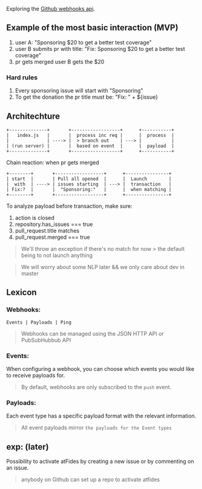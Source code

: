 Exploring the [Github webhooks api](https://developer.github.com/v3/repos/hooks/).

## Example of the most basic interaction (MVP)

1. user A: "Sponsoring $20 to get a better test coverage"
2. user B submits pr with title: "Fix: Sponsoring $20 to get a better test coverage"
3. pr gets merged user B gets the $20

### Hard rules

1. Every sponsoring issue will start with "Sponsoring"
2. To get the donation the pr title must be: "Fix: " + ${issue}

## Architechture

```
+--------------+       +------------------+      +-----------+
|   index.js   |       |  process inc req |      |  process  |
|              | ----> |  > branch out    | ---> |           |
| (run server) |       |  based on event  |      |  payload  |
+--------------+       +------------------+      +-----------+
```

Chain reaction: when pr gets merged

```
+--------+       +------------------+      +----------------+
| start  |       | Pull all opened  |      |  Launch        |
|  with  | ----> | issues starting  | ---> |  transaction   |
| Fix:?  |       |  "Sponsoring:"   |      |  when matching |
+--------+       +------------------+      +----------------+
```

To analyze payload before transaction, make sure:

1. action is closed
2. repository.has_issues   === true
3. pull_request.title matches
4. pull_request.merged === true

> We'll throw an exception if there's no match for now > the default being to not launch anything

> We will worry about some NLP later && we only care about dev in master

## Lexicon

### Webhooks:

```
Events | Payloads | Ping
```

> Webhooks can be managed using the JSON HTTP API or PubSubHubbub API

### Events:

When configuring a webhook, you can choose which events you would like to receive payloads for.

> By default, webhooks are only subscribed to the `push` event.

### Payloads:

Each event type has a specific payload format with the relevant information.

> All event payloads mirror `the payloads for the Event types`

## exp: (later)

Possibility to activate atFides by creating a new issue or by commenting on an issue.

> anybody on Github can set up a repo to activate atfides
